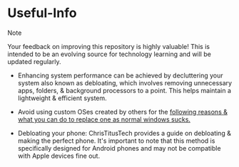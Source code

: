 # Useful-Info

> [!NOTE]
Your feedback on improving this repository is highly valuable! This is intended to be an evolving source for technology learning and will be updated regularly.

- Enhancing system performance can be achieved by decluttering your system also known as debloating, which involves removing unnecessary apps, folders, & background processors to a point. This helps maintain a lightweight & efficient system.

- Avoid using custom OSes created by others for the [following reasons & what you can do to replace one as normal windows sucks.](/Dont-use-customos.md)

- Debloating your phone: ChrisTitusTech provides a guide on debloating & making the perfect phone. It's important to note that this method is specifically designed for Android phones and may not be compatible with Apple devices fine out.
